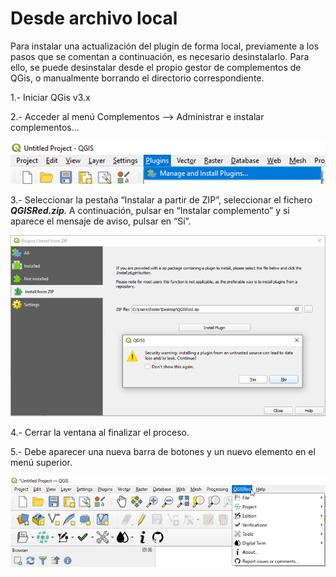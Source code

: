# Desde archivo local

Para instalar una actualización del plugin de forma local, previamente a los pasos que se comentan a continuación, es necesario desinstalarlo. Para ello, se puede desinstalar desde el propio gestor de complementos de QGis, o manualmente borrando el directorio correspondiente.

1.- Iniciar QGis v3.x

2.- Acceder al menú Complementos --> Administrar e instalar complementos…

![](<../.gitbook/assets/image (2).png>)

3.- Seleccionar la pestaña “Instalar a partir de ZIP”, seleccionar el fichero _**QGISRed.zip**_. A continuación, pulsar en “Instalar complemento” y si aparece el mensaje de aviso, pulsar en “Sí”.

![](../.gitbook/assets/image.png)

4.- Cerrar la ventana al finalizar el proceso.

5.- Debe aparecer una nueva barra de botones y un nuevo elemento en el menú superior.

![](<../.gitbook/assets/image (5).png>)
